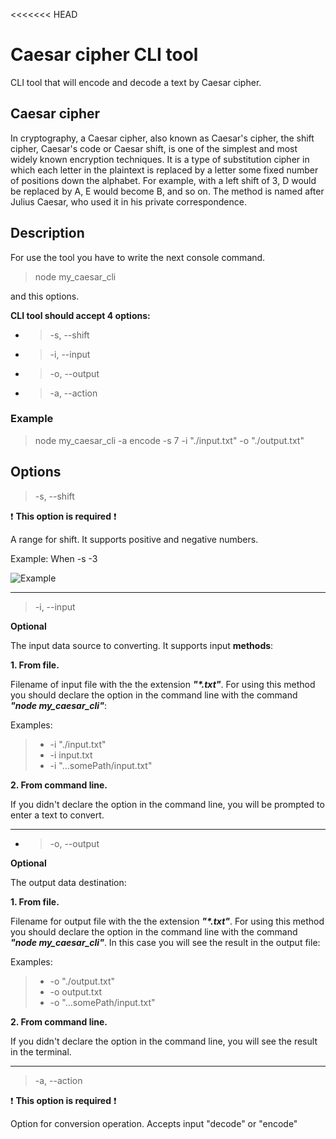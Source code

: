 <<<<<<< HEAD
# Caesar cipher CLI tool

CLI tool that will encode and decode a text by Caesar cipher.

## Caesar cipher
In cryptography, a Caesar cipher, also known as Caesar's cipher, the shift cipher, Caesar's code or Caesar shift, is one of the simplest and most widely known encryption techniques. It is a type of substitution cipher in which each letter in the plaintext is replaced by a letter some fixed number of positions down the alphabet. For example, with a left shift of 3, D would be replaced by A, E would become B, and so on. The method is named after Julius Caesar, who used it in his private correspondence.

## Description
For use the tool you have to write the next console command.

>node my_caesar_cli

and this options.

**CLI tool should accept 4 options:**
- >-s, --shift
- >-i, --input
- >-o, --output
- >-a, --action

### Example

>node my_caesar_cli -a encode -s 7 -i "./input.txt" -o "./output.txt"

## Options

>-s, --shift

:exclamation: **This option is required** :exclamation:

A range for shift. It supports positive and negative numbers. 

Example: When -s -3 

![Example](https://upload.wikimedia.org/wikipedia/commons/thumb/4/4a/Caesar_cipher_left_shift_of_3.svg/220px-Caesar_cipher_left_shift_of_3.svg.png "Example")

____

>-i, --input

**Optional**

The input data source to converting. It supports input **methods**:

**1. From file.**

Filename of input file with the the extension ***"\*.txt"***. For using this method you should declare the option in the command line with the command ***"node my_caesar_cli"***:

Examples:

> - -i "./input.txt"
>- -i input.txt
>- -i "...somePath/input.txt"

**2. From command line.**

If you didn't declare the option in the command line, you will be prompted to enter a text to convert.

____

- >-o, --output

**Optional**

The output data destination:

**1. From file.**

Filename for output file with the the extension ***"\*.txt"***. For using this method you should declare the option in the command line with the command ***"node my_caesar_cli"***. In this case you will see the result in the output file:

Examples:

> - -o "./output.txt"
>- -o output.txt
>- -o "...somePath/input.txt"

**2. From command line.**

If you didn't declare the option in the command line, you will see the result in the terminal.

____

>-a, --action

:exclamation: **This option is required** :exclamation:

Option for conversion operation. Accepts input "decode" or "encode"
